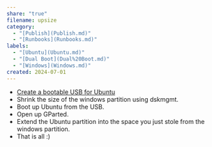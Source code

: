```yaml
---
share: "true"
filename: upsize
category:
  - "[Publish](Publish.md)"
  - "[Runbooks](Runbooks.md)"
labels:
  - "[Ubuntu](Ubuntu.md)"
  - "[Dual Boot](Dual%20Boot.md)"
  - "[Windows](Windows.md)"
created: 2024-07-01
---
```


- [Create a bootable USB for Ubuntu](https://ubuntu.com/tutorials/create-a-usb-stick-on-ubuntu)
- Shrink the size of the windows partition using dskmgmt.
- Boot up Ubuntu from the USB.
- Open up GParted.
- Extend the Ubuntu partition into the space you just stole from the windows partition.
- That is all :)
